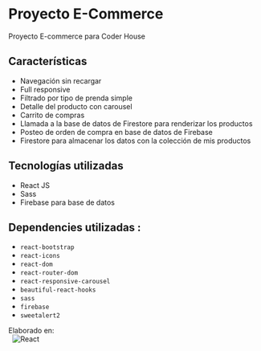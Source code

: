 # Proyecto E-Commerce

Proyecto E-commerce para Coder House

## Características

- Navegación sin recargar
- Full responsive
- Filtrado por tipo de prenda simple
- Detalle del producto con carousel
- Carrito de compras
- Llamada a la base de datos de Firestore para renderizar los productos
- Posteo de orden de compra en base de datos de Firebase
- Firestore para almacenar los datos con la colección de mis productos

## Tecnologías utilizadas

- React JS
- Sass
- Firebase para base de datos

## Dependencies utilizadas :

*   `react-bootstrap`
*   `react-icons`
*   `react-dom`
*   `react-router-dom`
*   `react-responsive-carousel`
*   `beautiful-react-hooks`
*   `sass`
*   `firebase`
*   `sweetalert2`

Elaborado en:  
&nbsp; ![React](https://img.shields.io/badge/react-%2320232a.svg?style=for-the-badge&logo=react&logoColor=%2361DAFB)